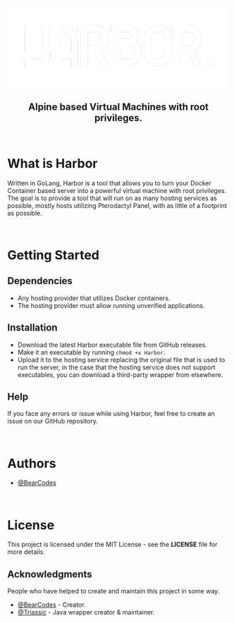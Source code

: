<div align="center">
  <img alt="Harbor Logo" src=".github/assets/harbor.png" width="500">

  ## Alpine based Virtual Machines with root privileges.
</div>

&nbsp;

# What is Harbor
Written in GoLang, Harbor is a tool that allows you to turn your Docker Container based server into a powerful virtual machine with root privileges. The goal is to provide a tool that will run on as many hosting services as possible, mostly hosts utilizing Pterodactyl Panel, with as little of a footprint as possible.

&nbsp;

# Getting Started

## Dependencies
* Any hosting provider that utilizes Docker containers.
* The hosting provider must allow running unverified applications.


## Installation
* Download the latest Harbor executable file from GitHub releases.
* Make it an executable by running `chmod +x Harbor`.
* Upload it to the hosting service replacing the original file that is used to run the server, in the case that the hosting service does not support executables, you can download a third-party wrapper from elsewhere.


## Help
If you face any errors or issue while using Harbor, feel free to create an issue on our GitHub repository.

&nbsp;

# Authors
* [@BearCodes](https://bearcodes.vercel.app/)

&nbsp;

# License
This project is licensed under the MIT License - see the **LICENSE** file for more details.

## Acknowledgments
People who have helped to create and maintain this project in some way.

* [@BearCodes](https://bearcodes.vercel.app/) - Creator.
* [@Triassic](https://triassic.dev) - Java wrapper creator & maintainer.
